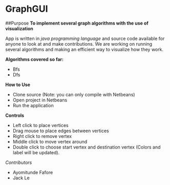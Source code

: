 # GraphGUI
##Purpose
**To implement several graph algorithms with the use of visualization**

App is written in *java programming language* and source code available for anyone to look at and make contributions.
We are working on running several algorithms and making an efficient way to visualize how they work.

**Algorithms covered so far:** 
- Bfs
- Dfs

**How to Use**
- Clone source (Note: you can only compile with Netbeans)
- Open project in Netbeans
- Run the application

**Controls**
- Left click to place vertices
- Drag mouse to place edges between vertices
- Right click to remove vertex
- Middle click to move vertex around
- Double click to choose start vertex and destination vertex (Colors and label will be updated).




*Contributors*
- Ayomitunde Fafore
- Jack Le

